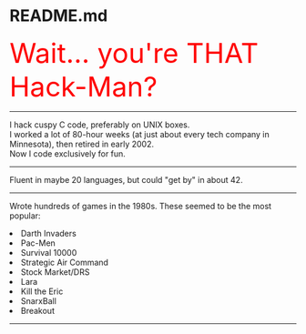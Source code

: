 # README.md
<font size=+5><bold><font color="red">Wait... you're THAT Hack-Man?</font></bold></font>
<hr>

I hack cuspy C code, preferably on UNIX boxes.<br>
I worked a lot of 80-hour weeks (at just about every tech company in Minnesota), then retired in early 2002.<br>
Now I code exclusively for fun.<br>
<hr>

Fluent in maybe 20 languages, but could "get by" in about 42.
<hr>

Wrote hundreds of games in the 1980s. These seemed to be the most popular:
<li>Darth Invaders
<li>Pac-Men
<li>Survival 10000
<li>Strategic Air Command
<li>Stock Market/DRS
<li>Lara
<li>Kill the Eric
<li>SnarxBall
<li>Breakout
<hr>
